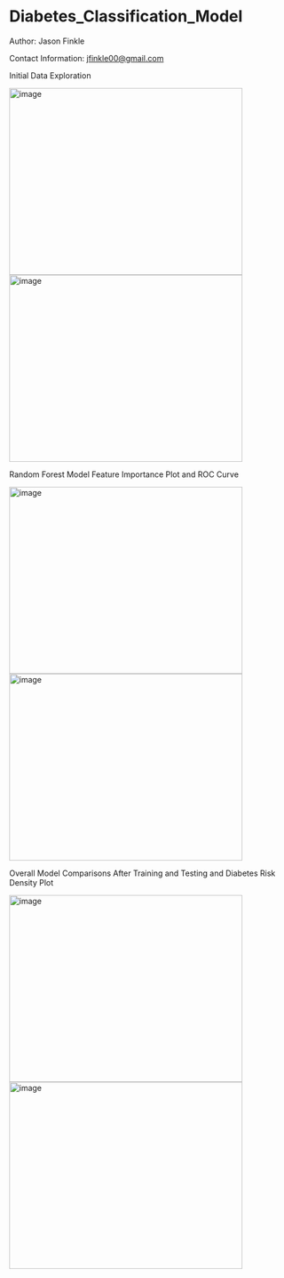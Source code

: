 # Diabetes_Classification_Model

Author: Jason Finkle

Contact Information: jfinkle00@gmail.com

Initial Data Exploration

<img width="420" height="336" alt="image" src="https://github.com/user-attachments/assets/c5bf69d3-edaf-4175-9cc0-5d4b61819714" />

<img width="420" height="336" alt="image" src="https://github.com/user-attachments/assets/fdb7bdf3-b3f4-4ce3-a3d5-6dcd7e37b74e" />

Random Forest Model Feature Importance Plot and ROC Curve

<img width="420" height="336" alt="image" src="https://github.com/user-attachments/assets/bf4599c7-5702-4346-8df3-c9ca382e99e2" />

<img width="420" height="336" alt="image" src="https://github.com/user-attachments/assets/93f372bb-5439-485e-8fd4-30c3dc04bb25" />

Overall Model Comparisons After Training and Testing and Diabetes Risk Density Plot

<img width="420" height="336" alt="image" src="https://github.com/user-attachments/assets/d5b815ce-e605-4b03-a765-fd1094f35a50" />

<img width="420" height="336" alt="image" src="https://github.com/user-attachments/assets/d1785aeb-124c-4e72-87ad-942f7965e40d" />
